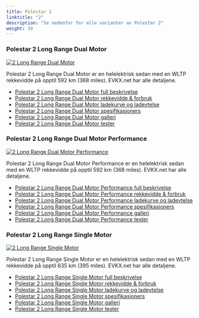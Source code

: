 ```yaml
---
title: Polestar 2
linktitle: "2"
description: "Se nedenfor for alle varianter av Polestar 2"
weight: 30
---
```

### Polestar 2 Long Range Dual Motor

<a href="2_long_range_dual_motor/"><img src="https://media.evkx.net/multimedia/models/polestar/2/2_long_range_dual_motor/main_1_st.jpg" class="img-fluid" alt="2 Long Range Dual Motor" ></a>

Polestar 2 Long Range Dual Motor er en helelektrisk sedan med en WLTP rekkevidde på opptil 592 km (368 miles). EVKX.net har alle detaljene. 

- [Polestar 2 Long Range Dual Motor full beskrivelse](2_long_range_dual_motor/)
- [Polestar 2 Long Range Dual Motor rekkevidde & forbruk](2_long_range_dual_motor/rangeandconsumption/)
- [Polestar 2 Long Range Dual Motor ladekurve og ladeytelse](2_long_range_dual_motor/chargingcurve/)
- [Polestar 2 Long Range Dual Motor spesifikasjoners](2_long_range_dual_motor/specifications/)
- [Polestar 2 Long Range Dual Motor galleri](2_long_range_dual_motor/gallery/)
- [Polestar 2 Long Range Dual Motor tester](2_long_range_dual_motor/reviews/)

### Polestar 2 Long Range Dual Motor Performance

<a href="2_long_range_dual_motor_performance/"><img src="https://media.evkx.net/multimedia/models/polestar/2/2_long_range_dual_motor_performance/main_1_st.jpg" class="img-fluid" alt="2 Long Range Dual Motor Performance" ></a>

Polestar 2 Long Range Dual Motor Performance er en helelektrisk sedan med en WLTP rekkevidde på opptil 592 km (368 miles). EVKX.net har alle detaljene. 

- [Polestar 2 Long Range Dual Motor Performance full beskrivelse](2_long_range_dual_motor_performance/)
- [Polestar 2 Long Range Dual Motor Performance rekkevidde & forbruk](2_long_range_dual_motor_performance/rangeandconsumption/)
- [Polestar 2 Long Range Dual Motor Performance ladekurve og ladeytelse](2_long_range_dual_motor_performance/chargingcurve/)
- [Polestar 2 Long Range Dual Motor Performance spesifikasjoners](2_long_range_dual_motor_performance/specifications/)
- [Polestar 2 Long Range Dual Motor Performance galleri](2_long_range_dual_motor_performance/gallery/)
- [Polestar 2 Long Range Dual Motor Performance tester](2_long_range_dual_motor_performance/reviews/)

### Polestar 2 Long Range Single Motor

<a href="2_long_range_single_motor/"><img src="https://media.evkx.net/multimedia/models/polestar/2/2_long_range_single_motor/main_1_st.jpg" class="img-fluid" alt="2 Long Range Single Motor" ></a>

Polestar 2 Long Range Single Motor er en helelektrisk sedan med en WLTP rekkevidde på opptil 635 km (395 miles). EVKX.net har alle detaljene. 

- [Polestar 2 Long Range Single Motor full beskrivelse](2_long_range_single_motor/)
- [Polestar 2 Long Range Single Motor rekkevidde & forbruk](2_long_range_single_motor/rangeandconsumption/)
- [Polestar 2 Long Range Single Motor ladekurve og ladeytelse](2_long_range_single_motor/chargingcurve/)
- [Polestar 2 Long Range Single Motor spesifikasjoners](2_long_range_single_motor/specifications/)
- [Polestar 2 Long Range Single Motor galleri](2_long_range_single_motor/gallery/)
- [Polestar 2 Long Range Single Motor tester](2_long_range_single_motor/reviews/)

